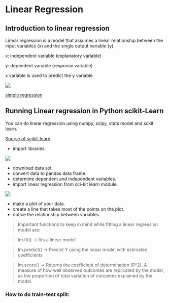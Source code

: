 # Linear Regression
## Introduction to linear regression
Linear regression is a model that assumes a linear relationship between the input variables (x) and the single output variable (y).

x: independent variable (explanatory variable)

y: dependent variable (response variable)

x variable is used to predict the y variable.

![](https://bigdata-madesimple.com/wp-content/uploads/2016/04/Prices.png)

[simple regression](https://www.youtube.com/watch?v=KsVBBJRb9TE&ab_channel=jbstatistics)

## Running Linear regression in Python scikit-Learn
 You can do linear regression using numpy, scipy, stats model and sckit learn.
 
 [Sourse of scikit-learn](https://scikit-learn.org/stable/)
 
 
 - import libraries.
 
 ![](https://bigdata-madesimple.com/wp-content/uploads/2016/04/Explore-1.png)
 
 - download data set.
 - convert data to pandas data frame.
 - determine dependent and independent variables.
 - import linear regression from sci-kit learn module.

![](https://bigdata-madesimple.com/wp-content/uploads/2016/04/Skitlearn-linear-model1.png)

 - make a plot of your data.
 - create a line that takes most of the points on the plot.
 - notice the relationship between variables.
 
> Important functions to keep in mind while fitting a linear regression model are:

> lm.fit() -> fits a linear model

> lm.predict() -> Predict Y using the linear model with estimated coefficients

> lm.score() -> Returns the coefficient of determination (R^2). A measure of how well observed outcomes are replicated by the model, as the proportion of total variation of outcomes explained by the model.
 
 ### How to do train-test split:
 

